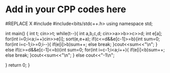 # Add in your CPP codes here
#REPLACE X
#include <iostream>
#include<bits/stdc++.h>
using namespace std;

int main() {
int t;
cin>>t;
while(t--){
    int a,b,c,d;
    cin>>a>>b>>c>>d;
    int e[a];
    for(int i=0;i<a;i++)cin>>e[i];
    sort(e,e+a);
    if(c<=d&&e[c-1]>=b){int sum=0;
        for(int i=c-1;i>=0;i--){
            if(e[i]>b)sum++;
            else break;
        }cout<<sum<<"\n";
    }
    else if(c>=d&&e[c-1]<=b){int sum=0;
        for(int i=c-1;i<a;i++){
            if(e[i]<b)sum++;
            else break;
        }cout<<sum<<"\n";
    }
    else
    cout<<"-1\n";
    
}
	return 0;
}
